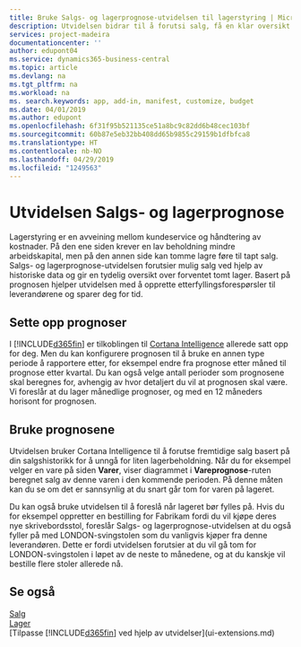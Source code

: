 ```yaml
---
title: Bruke Salgs- og lagerprognose-utvidelsen til lagerstyring | Microsoft-dokumentasjon
description: Utvidelsen bidrar til å forutsi salg, få en klar oversikt over forventet tomt lager, og hjelper deg til og med å opprette etterfyllingsforespørsler til leverandører.
services: project-madeira
documentationcenter: ''
author: edupont04
ms.service: dynamics365-business-central
ms.topic: article
ms.devlang: na
ms.tgt_pltfrm: na
ms.workload: na
ms. search.keywords: app, add-in, manifest, customize, budget
ms.date: 04/01/2019
ms.author: edupont
ms.openlocfilehash: 6f31f95b521135ce51a8bc9c82dd6b48cec103bf
ms.sourcegitcommit: 60b87e5eb32bb408dd65b9855c29159b1dfbfca8
ms.translationtype: HT
ms.contentlocale: nb-NO
ms.lasthandoff: 04/29/2019
ms.locfileid: "1249563"
---
```

# <a name="the-sales-and-inventory-forecast-extension"></a>Utvidelsen Salgs- og lagerprognose
Lagerstyring er en avveining mellom kundeservice og håndtering av kostnader. På den ene siden krever en lav beholdning mindre arbeidskapital, men på den annen side kan tomme lagre føre til tapt salg. Salgs- og lagerprognose-utvidelsen forutsier mulig salg ved hjelp av historiske data og gir en tydelig oversikt over forventet tomt lager. Basert på prognosen hjelper utvidelsen med å opprette etterfyllingsforespørsler til leverandørene og sparer deg for tid.  

## <a name="setting-up-forecasting"></a>Sette opp prognoser
I [!INCLUDE[d365fin](includes/d365fin_md.md)] er tilkoblingen til [Cortana Intelligence](https://www.microsoft.com/en-us/cloud-platform/what-is-cortana-intelligence-suite) allerede satt opp for deg. Men du kan konfigurere prognosen til å bruke en annen type periode å rapportere etter, for eksempel endre fra prognose etter måned til prognose etter kvartal. Du kan også velge antall perioder som prognosene skal beregnes for, avhengig av hvor detaljert du vil at prognosen skal være. Vi foreslår at du lager månedlige prognoser, og med en 12 måneders horisont for prognosen.  

## <a name="using-the-forecasts"></a>Bruke prognosene
Utvidelsen bruker Cortana Intelligence til å forutse fremtidige salg basert på din salgshistorikk for å unngå for liten lagerbeholdning. Når du for eksempel velger en vare på siden **Varer**, viser diagrammet i **Vareprognose**-ruten beregnet salg av denne varen i den kommende perioden. På denne måten kan du se om det er sannsynlig at du snart går tom for varen på lageret.  

Du kan også bruke utvidelsen til å foreslå når lageret bør fylles på. Hvis du for eksempel oppretter en bestilling for Fabrikam fordi du vil kjøpe deres nye skrivebordsstol, foreslår Salgs- og lagerprognose-utvidelsen at du også fyller på med LONDON-svingstolen som du vanligvis kjøper fra denne leverandøren. Dette er fordi utvidelsen forutsier at du vil gå tom for LONDON-svingstolen i løpet av de neste to månedene, og at du kanskje vil bestille flere stoler allerede nå.  

## <a name="see-also"></a>Se også
[Salg](sales-manage-sales.md)  
[Lager](inventory-manage-inventory.md)  
[Tilpasse [!INCLUDE[d365fin](includes/d365fin_md.md)] ved hjelp av utvidelser](ui-extensions.md)  
